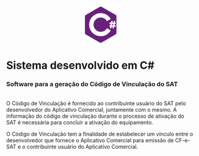 <p align="center">
    <img src="https://raw.githubusercontent.com/devicons/devicon/master/icons/csharp/csharp-plain.svg" heigth="100" width="100" alt="C++">
</p>

# Sistema desenvolvido em C#

### Software para a geração do Código de Vinculação do SAT
<br />
O Código de Vinculação é fornecido ao contribuinte usuário do SAT pelo desenvolvedor do Aplicativo Comercial, juntamente com o mesmo. A informação do código de vinculação durante o processo de ativação do SAT é necessária para concluir a ativação do equipamento.

O Código de Vinculação tem a finalidade de estabelecer um vínculo entre o desenvolvedor que fornece o Aplicativo Comercial para emissão de CF-e-SAT e o contribuinte usuário do Aplicativo Comercial.

